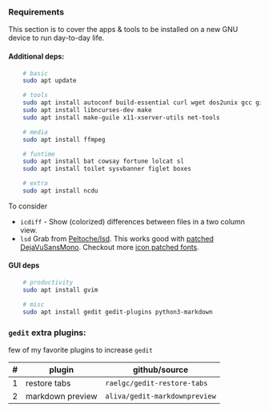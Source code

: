 ### Requirements

This section is to cover the apps & tools to be installed on a new GNU device to run day-to-day life.

#### Additional deps:
```sh
	# basic
	sudo apt update

	# tools
	sudo apt install autoconf build-essential curl wget dos2unix gcc git
	sudo apt install libncurses-dev make
	sudo apt install make-guile x11-xserver-utils net-tools

	# media
	sudo apt install ffmpeg

	# funtime
	sudo apt install bat cowsay fortune lolcat sl
	sudo apt install toilet sysvbanner figlet boxes

	# extra
	sudo apt install ncdu
```

To consider
* `icdiff` - Show (colorized) differences between files in a two column view.
* `lsd` Grab from [Peltoche/lsd](https://github.com/Peltoche/lsd). This works good with [patched DejaVuSansMono](https://github.com/ryanoasis/nerd-fonts/releases/latest/download/DejaVuSansMono.tar.xz). Checkout more [icon patched fonts](https://github.com/ryanoasis/nerd-fonts).

#### GUI deps
```sh
	# productivity
	sudo apt install gvim

	# misc
	sudo apt install gedit gedit-plugins python3-markdown
```
### `gedit` extra plugins:

few of my favorite plugins to increase `gedit`

|#|plugin|github/source
|-|-|-
|1|restore tabs|`raelgc/gedit-restore-tabs`
|2|markdown preview|`aliva/gedit-markdownpreview`
